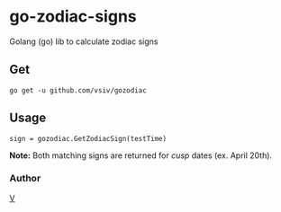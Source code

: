 # go-zodiac-signs
Golang (go) lib to calculate zodiac signs

## Get
`go get -u github.com/vsiv/gozodiac`

## Usage
`sign = gozodiac.GetZodiacSign(testTime)`

__Note:__ Both matching signs are returned for *cusp* dates (ex. April 20th).

### Author
[V](http://www.vishalshah.org)
